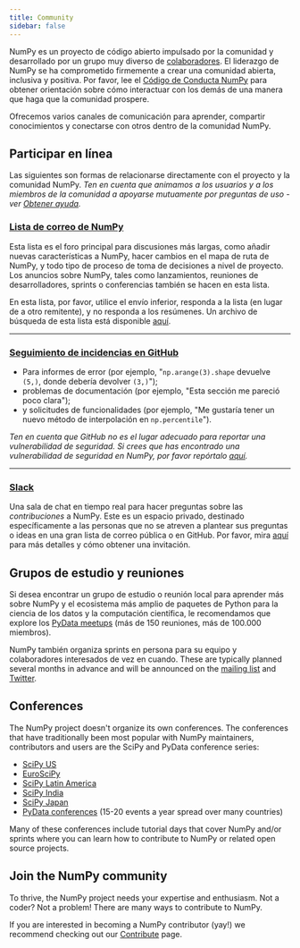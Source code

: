 ```yaml
---
title: Community
sidebar: false
---
```


NumPy es un proyecto de código abierto impulsado por la comunidad y desarrollado por un grupo muy diverso de [colaboradores](/gallery/team.html). El liderazgo de NumPy se ha comprometido firmemente a crear una comunidad abierta, inclusiva y positiva. Por favor, lee el [Código de Conducta NumPy](/code-of-conduct) para obtener orientación sobre cómo interactuar con los demás de una manera que haga que la comunidad prospere.

Ofrecemos varios canales de comunicación para aprender, compartir conocimientos y conectarse con otros dentro de la comunidad NumPy.


## Participar en línea

Las siguientes son formas de relacionarse directamente con el proyecto y la comunidad NumPy. _Ten en cuenta que animamos a los usuarios y a los miembros de la comunidad a apoyarse mutuamente por preguntas de uso - ver [Obtener ayuda](/gethelp)._


### [Lista de correo de NumPy](https://mail.python.org/mailman/listinfo/numpy-discussion)

Esta lista es el foro principal para discusiones más largas, como añadir nuevas características a NumPy, hacer cambios en el mapa de ruta de NumPy, y todo tipo de proceso de toma de decisiones a nivel de proyecto. Los anuncios sobre NumPy, tales como lanzamientos, reuniones de desarrolladores, sprints o conferencias también se hacen en esta lista.

En esta lista, por favor, utilice el envío inferior, responda a la lista (en lugar de a otro remitente), y no responda a los resúmenes. Un archivo de búsqueda de esta lista está disponible [aquí](http://numpy-discussion.10968.n7.nabble.com/).

***

### [Seguimiento de incidencias en GitHub](https://github.com/numpy/numpy/issues)

- Para informes de error (por ejemplo, "`np.arange(3).shape` devuelve `(5,)`, donde debería devolver `(3,)`");
- problemas de documentación (por ejemplo, "Esta sección me pareció poco clara");
- y solicitudes de funcionalidades (por ejemplo, "Me gustaría tener un nuevo método de interpolación en `np.percentile`").

_Ten en cuenta que GitHub no es el lugar adecuado para reportar una vulnerabilidad de seguridad. Si crees que has encontrado una vulnerabilidad de seguridad en NumPy, por favor repórtalo [aquí](https://tidelift.com/docs/security)._

***

### [Slack](https://numpy-team.slack.com)

Una sala de chat en tiempo real para hacer preguntas sobre las _contribuciones_ a NumPy. Este es un espacio privado, destinado específicamente a las personas que no se atreven a plantear sus preguntas o ideas en una gran lista de correo pública o en GitHub. Por favor, mira [aquí](https://numpy.org/devdocs/dev/index.html#contributing-to-numpy) para más detalles y cómo obtener una invitación.


## Grupos de estudio y reuniones

Si desea encontrar un grupo de estudio o reunión local para aprender más sobre NumPy y el ecosistema más amplio de paquetes de Python para la ciencia de los datos y la computación científica, le recomendamos que explore los [PyData meetups](https://www.meetup.com/pro/pydata/) (más de 150 reuniones, más de 100.000 miembros).

NumPy también organiza sprints en persona para su equipo y colaboradores interesados de vez en cuando. These are typically planned several months in advance and will be announced on the [mailing list](https://mail.python.org/mailman/listinfo/numpy-discussion) and [Twitter](https://twitter.com/numpy_team).


## Conferences

The NumPy project doesn't organize its own conferences. The conferences that have traditionally been most popular with NumPy maintainers, contributors and users are the SciPy and PyData conference series:

- [SciPy US](https://conference.scipy.org)
- [EuroSciPy](https://www.euroscipy.org)
- [SciPy Latin America](https://www.scipyla.org)
- [SciPy India](https://scipy.in)
- [SciPy Japan](https://conference.scipy.org)
- [PyData conferences](https://pydata.org/event-schedule/) (15-20 events a year spread over many countries)

Many of these conferences include tutorial days that cover NumPy and/or sprints where you can learn how to contribute to NumPy or related open source projects.


## Join the NumPy community

To thrive, the NumPy project needs your expertise and enthusiasm. Not a coder? Not a problem! There are many ways to contribute to NumPy.

If you are interested in becoming a NumPy contributor (yay!) we recommend checking out our [Contribute](/contribute) page.

